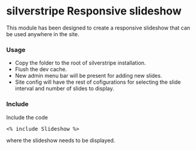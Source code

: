 # silverstripe Responsive slideshow

This module has been designed to create a responsive slideshow that can be used anywhere in the site.


### Usage

* Copy the folder to the root of silverstripe installation.
* Flush the dev cache.
* New admin menu bar will be present for adding new slides.
* Site config will have the rest of cofigurations for selecting the slide interval and number of slides to display.

### Include

Include the code <pre><% include Slideshow %></pre> where the slideshow needs to be displayed.
